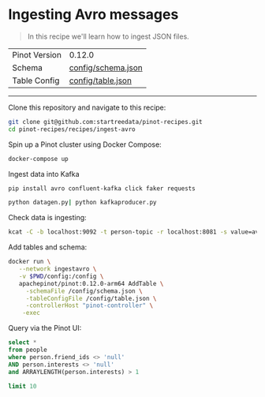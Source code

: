 # Ingesting Avro messages

> In this recipe we'll learn how to ingest JSON files.

<table>
  <tr>
    <td>Pinot Version</td>
    <td>0.12.0</td>
  </tr>
  <tr>
    <td>Schema</td>
    <td><a href="config/schema.json">config/schema.json</a></td>
  </tr>
    <tr>
    <td>Table Config</td>
    <td><a href="config/table.json">config/table.json</a></td>
  </tr>
</table>

<!-- This is the code for the following recipe: https://dev.startree.ai/docs/pinot/recipes/ingest-json-files -->

***

Clone this repository and navigate to this recipe:

```bash
git clone git@github.com:startreedata/pinot-recipes.git
cd pinot-recipes/recipes/ingest-avro
```

Spin up a Pinot cluster using Docker Compose:

```bash
docker-compose up
```

Ingest data into Kafka

```bash
pip install avro confluent-kafka click faker requests
```

```bash
python datagen.py| python kafkaproducer.py
```

Check data is ingesting:

```bash
kcat -C -b localhost:9092 -t person-topic -r localhost:8081 -s value=avro
```

Add tables and schema:

```bash
docker run \
   --network ingestavro \
   -v $PWD/config:/config \
   apachepinot/pinot:0.12.0-arm64 AddTable \
     -schemaFile /config/schema.json \
     -tableConfigFile /config/table.json \
     -controllerHost "pinot-controller" \
    -exec
```

Query via the Pinot UI:

```sql
select * 
from people 
where person.friend_ids <> 'null'
AND person.interests <> 'null'
and ARRAYLENGTH(person.interests) > 1

limit 10
```